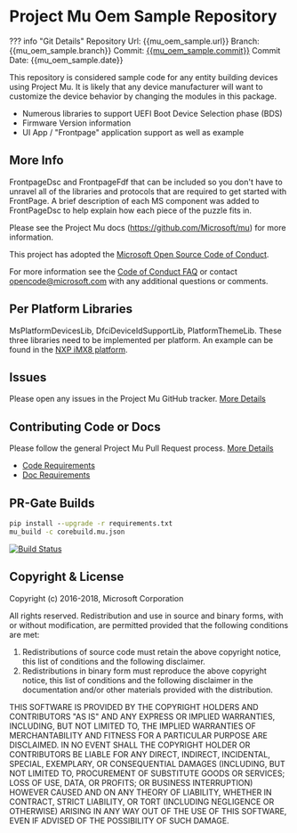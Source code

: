 # Project Mu Oem Sample Repository

??? info "Git Details"
    Repository Url: {{mu_oem_sample.url}}
    Branch:         {{mu_oem_sample.branch}}
    Commit:         [{{mu_oem_sample.commit}}]({{mu_oem_sample.commitlink}})
    Commit Date:    {{mu_oem_sample.date}}

This repository is considered sample code for any entity building devices using Project Mu.  It is likely that any device manufacturer will want to customize the device behavior by changing the modules in this package.

* Numerous libraries to support UEFI Boot Device Selection phase (BDS)
* Firmware Version information
* UI App / "Frontpage" application support as well as example

## More Info

FrontpageDsc and FrontpageFdf that can be included so you don't have to unravel all of the libraries and protocols that are required to get started with FrontPage. A brief description of each MS component was added to FrontPageDsc to help explain how each piece of the puzzle fits in.

Please see the Project Mu docs (https://github.com/Microsoft/mu) for more information.

This project has adopted the [Microsoft Open Source Code of Conduct](https://opensource.microsoft.com/codeofconduct/).

For more information see the [Code of Conduct FAQ](https://opensource.microsoft.com/codeofconduct/faq/) or contact [opencode@microsoft.com](mailto:opencode@microsoft.com) with any additional questions or comments.

## Per Platform Libraries

MsPlatformDevicesLib, DfciDeviceIdSupportLib, PlatformThemeLib.
These three libraries need to be implemented per platform. An example can be found in the [NXP iMX8 platform](https://github.com/ms-iot/MU_PLATFORM_NXP).

## Issues

Please open any issues in the Project Mu GitHub tracker. [More Details](https://microsoft.github.io/mu/How/contributing/)

## Contributing Code or Docs

Please follow the general Project Mu Pull Request process.  [More Details](https://microsoft.github.io/mu/How/contributing/)

* [Code Requirements](/DeveloperDocs/code_requirements)
* [Doc Requirements](/DeveloperDocs/doc_requirements)

## PR-Gate Builds

```cmd
pip install --upgrade -r requirements.txt
mu_build -c corebuild.mu.json
```

[![Build Status](https://dev.azure.com/projectmu/mu/_apis/build/status/mu_oem_sample%20PR%20gate)](https://dev.azure.com/projectmu/mu/_build/latest?definitionId=7)


## Copyright & License

Copyright (c) 2016-2018, Microsoft Corporation

All rights reserved. Redistribution and use in source and binary forms, with or without modification, are permitted provided that the following conditions are met:
1. Redistributions of source code must retain the above copyright notice, this list of conditions and the following disclaimer.
2. Redistributions in binary form must reproduce the above copyright notice, this list of conditions and the following disclaimer in the documentation and/or other materials provided with the distribution.

THIS SOFTWARE IS PROVIDED BY THE COPYRIGHT HOLDERS AND CONTRIBUTORS "AS IS" AND ANY EXPRESS OR IMPLIED WARRANTIES, INCLUDING, BUT NOT LIMITED TO, THE IMPLIED WARRANTIES OF MERCHANTABILITY AND FITNESS FOR A PARTICULAR PURPOSE ARE DISCLAIMED. IN NO EVENT SHALL THE COPYRIGHT HOLDER OR CONTRIBUTORS BE LIABLE FOR ANY DIRECT, INDIRECT, INCIDENTAL, SPECIAL, EXEMPLARY, OR CONSEQUENTIAL DAMAGES (INCLUDING, BUT NOT LIMITED TO, PROCUREMENT OF SUBSTITUTE GOODS OR SERVICES; LOSS OF USE, DATA, OR PROFITS; OR BUSINESS INTERRUPTION) HOWEVER CAUSED AND ON ANY THEORY OF LIABILITY, WHETHER IN CONTRACT, STRICT LIABILITY, OR TORT (INCLUDING NEGLIGENCE OR OTHERWISE) ARISING IN ANY WAY OUT OF THE USE OF THIS SOFTWARE, EVEN IF ADVISED OF THE POSSIBILITY OF SUCH DAMAGE.
